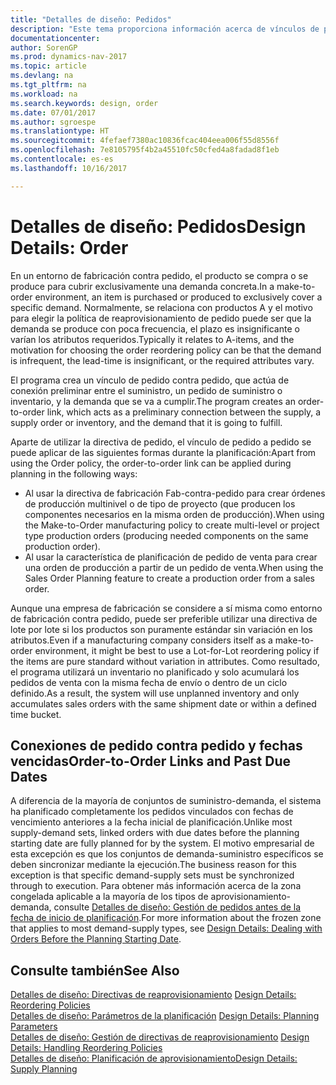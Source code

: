 ```yaml
---
title: "Detalles de diseño: Pedidos"
description: "Este tema proporciona información acerca de vínculos de pedido a pedido en un entorno de fabricación contra pedido."
documentationcenter: 
author: SorenGP
ms.prod: dynamics-nav-2017
ms.topic: article
ms.devlang: na
ms.tgt_pltfrm: na
ms.workload: na
ms.search.keywords: design, order
ms.date: 07/01/2017
ms.author: sgroespe
ms.translationtype: HT
ms.sourcegitcommit: 4fefaef7380ac10836fcac404eea006f55d8556f
ms.openlocfilehash: 7e8105795f4b2a45510fc50cfed4a8fadad8f1eb
ms.contentlocale: es-es
ms.lasthandoff: 10/16/2017

---
```

# <a name="design-details-order"></a><span data-ttu-id="a69df-103">Detalles de diseño: Pedidos</span><span class="sxs-lookup"><span data-stu-id="a69df-103">Design Details: Order</span></span>
<span data-ttu-id="a69df-104">En un entorno de fabricación contra pedido, el producto se compra o se produce para cubrir exclusivamente una demanda concreta.</span><span class="sxs-lookup"><span data-stu-id="a69df-104">In a make-to-order environment, an item is purchased or produced to exclusively cover a specific demand.</span></span> <span data-ttu-id="a69df-105">Normalmente, se relaciona con productos A y el motivo para elegir la política de reaprovisionamiento de pedido puede ser que la demanda se produce con poca frecuencia, el plazo es insignificante o varían los atributos requeridos.</span><span class="sxs-lookup"><span data-stu-id="a69df-105">Typically it relates to A-items, and the motivation for choosing the order reordering policy can be that the demand is infrequent, the lead-time is insignificant, or the required attributes vary.</span></span>  
  
<span data-ttu-id="a69df-106">El programa crea un vínculo de pedido contra pedido, que actúa de conexión preliminar entre el suministro, un pedido de suministro o inventario, y la demanda que se va a cumplir.</span><span class="sxs-lookup"><span data-stu-id="a69df-106">The program creates an order-to-order link, which acts as a preliminary connection between the supply, a supply order or inventory, and the demand that it is going to fulfill.</span></span>  
  
<span data-ttu-id="a69df-107">Aparte de utilizar la directiva de pedido, el vínculo de pedido a pedido se puede aplicar de las siguientes formas durante la planificación:</span><span class="sxs-lookup"><span data-stu-id="a69df-107">Apart from using the Order policy, the order-to-order link can be applied during planning in the following ways:</span></span>  
  
* <span data-ttu-id="a69df-108">Al usar la directiva de fabricación Fab-contra-pedido para crear órdenes de producción multinivel o de tipo de proyecto (que producen los componentes necesarios en la misma orden de producción).</span><span class="sxs-lookup"><span data-stu-id="a69df-108">When using the Make-to-Order manufacturing policy to create multi-level or project type production orders (producing needed components on the same production order).</span></span>  
* <span data-ttu-id="a69df-109">Al usar la característica de planificación de pedido de venta para crear una orden de producción a partir de un pedido de venta.</span><span class="sxs-lookup"><span data-stu-id="a69df-109">When using the Sales Order Planning feature to create a production order from a sales order.</span></span>  
  
<span data-ttu-id="a69df-110">Aunque una empresa de fabricación se considere a sí misma como entorno de fabricación contra pedido, puede ser preferible utilizar una directiva de lote por lote si los productos son puramente estándar sin variación en los atributos.</span><span class="sxs-lookup"><span data-stu-id="a69df-110">Even if a manufacturing company considers itself as a make-to-order environment, it might be best to use a Lot-for-Lot reordering policy if the items are pure standard without variation in attributes.</span></span> <span data-ttu-id="a69df-111">Como resultado, el programa utilizará un inventario no planificado y solo acumulará los pedidos de venta con la misma fecha de envío o dentro de un ciclo definido.</span><span class="sxs-lookup"><span data-stu-id="a69df-111">As a result, the system will use unplanned inventory and only accumulates sales orders with the same shipment date or within a defined time bucket.</span></span>  
  
## <a name="order-to-order-links-and-past-due-dates"></a><span data-ttu-id="a69df-112">Conexiones de pedido contra pedido y fechas vencidas</span><span class="sxs-lookup"><span data-stu-id="a69df-112">Order-to-Order Links and Past Due Dates</span></span>  
<span data-ttu-id="a69df-113">A diferencia de la mayoría de conjuntos de suministro-demanda, el sistema ha planificado completamente los pedidos vinculados con fechas de vencimiento anteriores a la fecha inicial de planificación.</span><span class="sxs-lookup"><span data-stu-id="a69df-113">Unlike most supply-demand sets, linked orders with due dates before the planning starting date are fully planned for by the system.</span></span> <span data-ttu-id="a69df-114">El motivo empresarial de esta excepción es que los conjuntos de demanda-suministro específicos se deben sincronizar mediante la ejecución.</span><span class="sxs-lookup"><span data-stu-id="a69df-114">The business reason for this exception is that specific demand-supply sets must be synchronized through to execution.</span></span> <span data-ttu-id="a69df-115">Para obtener más información acerca de la zona congelada aplicable a la mayoría de los tipos de aprovisionamiento-demanda, consulte [Detalles de diseño: Gestión de pedidos antes de la fecha de inicio de planificación](design-details-dealing-with-orders-before-the-planning-starting-date.md).</span><span class="sxs-lookup"><span data-stu-id="a69df-115">For more information about the frozen zone that applies to most demand-supply types, see [Design Details: Dealing with Orders Before the Planning Starting Date](design-details-dealing-with-orders-before-the-planning-starting-date.md).</span></span>  
  
## <a name="see-also"></a><span data-ttu-id="a69df-116">Consulte también</span><span class="sxs-lookup"><span data-stu-id="a69df-116">See Also</span></span>  
<span data-ttu-id="a69df-117">[Detalles de diseño: Directivas de reaprovisionamiento](design-details-reordering-policies.md) </span><span class="sxs-lookup"><span data-stu-id="a69df-117">[Design Details: Reordering Policies](design-details-reordering-policies.md) </span></span>  
<span data-ttu-id="a69df-118">[Detalles de diseño: Parámetros de la planificación](design-details-planning-parameters.md) </span><span class="sxs-lookup"><span data-stu-id="a69df-118">[Design Details: Planning Parameters](design-details-planning-parameters.md) </span></span>  
<span data-ttu-id="a69df-119">[Detalles de diseño: Gestión de directivas de reaprovisionamiento](design-details-handling-reordering-policies.md) </span><span class="sxs-lookup"><span data-stu-id="a69df-119">[Design Details: Handling Reordering Policies](design-details-handling-reordering-policies.md) </span></span>  
[<span data-ttu-id="a69df-120">Detalles de diseño: Planificación de aprovisionamiento</span><span class="sxs-lookup"><span data-stu-id="a69df-120">Design Details: Supply Planning</span></span>](design-details-supply-planning.md)
